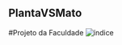 ## PlantaVSMato
#Projeto da Faculdade
![índice](https://user-images.githubusercontent.com/42920754/81043833-97bfd880-8ea2-11ea-88b3-6c9441a23dbd.jpg)
